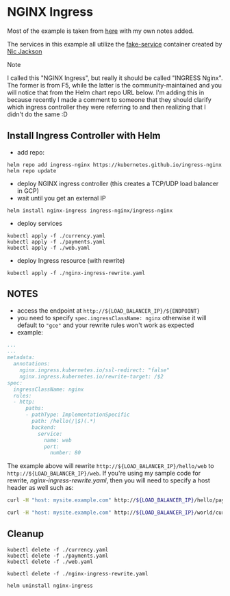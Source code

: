 # NGINX Ingress

Most of the example is taken from [here](https://cloud.google.com/community/tutorials/nginx-ingress-gke) with my own notes added.

The services in this example all utilize the [fake-service](https://github.com/nicholasjackson/fake-service) container created by [Nic Jackson](https://github.com/nicholasjackson)

> [!NOTE]
> I called this "NGINX Ingress", but really it should be called "INGRESS Nginx".  The former is from F5, while the latter is the community-maintained and you will notice that from the Helm chart repo URL below. I'm adding this in because recently I made a comment to someone that they should clarify which ingress controller they were referring to and then realizing that I didn't do the same :D


## Install Ingress Controller with Helm
- add repo:
```
helm repo add ingress-nginx https://kubernetes.github.io/ingress-nginx
helm repo update
```

- deploy NGINX ingress controller (this creates a TCP/UDP load balancer in GCP)
- wait until you get an external IP
```
helm install nginx-ingress ingress-nginx/ingress-nginx
```

- deploy services
```
kubectl apply -f ./currency.yaml
kubectl apply -f ./payments.yaml
kubectl apply -f ./web.yaml
```

- deploy Ingress resource (with rewrite)
```
kubectl apply -f ./nginx-ingress-rewrite.yaml
```

## NOTES
- access the endpoint at `http://${LOAD_BALANCER_IP}/${ENDPOINT}`
- you need to specify `spec.ingressClassName: nginx` otherwise it will default to `"gce"` and your rewrite rules won't work as expected
- example:
```yaml
...
...
metadata:
  annotations:
    nginx.ingress.kubernetes.io/ssl-redirect: "false"
    nginx.ingress.kubernetes.io/rewrite-target: /$2
spec:
  ingressClassName: nginx
  rules:
  - http:
      paths:
      - pathType: ImplementationSpecific
        path: /hello(/|$)(.*)
        backend:
          service:
            name: web
            port:
              number: 80
```

The example above will rewrite `http://${LOAD_BALANCER_IP}/hello/web` to `http://${LOAD_BALANCER_IP}/web`.  If you're using my sample code for rewrite, *nginx-ingress-rewrite.yaml*, then you will need to specify a host header as well such as:
```sh
curl -H "host: mysite.example.com" http://${LOAD_BALANCER_IP}/hello/payments

curl -H "host: mysite.example.com" http://${LOAD_BALANCER_IP}/world/currency
```


## Cleanup
```
kubectl delete -f ./currency.yaml
kubectl delete -f ./payments.yaml
kubectl delete -f ./web.yaml

kubectl delete -f ./nginx-ingress-rewrite.yaml

helm uninstall nginx-ingress
```
